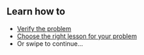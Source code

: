 ## Learn how to

- [Verify the problem](topics/practice-1-emergencies/0-getting-started/3-1-learn.md)
- [Choose the right lesson for your problem](topics/practice-1-emergencies/0-getting-started/3-2-learn.md)
- Or swipe to continue...

